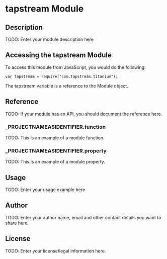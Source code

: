 # tapstream Module

## Description

TODO: Enter your module description here

## Accessing the tapstream Module

To access this module from JavaScript, you would do the following:

	var tapstream = require("com.tapstream.titanium");

The tapstream variable is a reference to the Module object.	

## Reference

TODO: If your module has an API, you should document
the reference here.

### ___PROJECTNAMEASIDENTIFIER__.function

TODO: This is an example of a module function.

### ___PROJECTNAMEASIDENTIFIER__.property

TODO: This is an example of a module property.

## Usage

TODO: Enter your usage example here

## Author

TODO: Enter your author name, email and other contact
details you want to share here. 

## License

TODO: Enter your license/legal information here.
